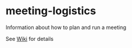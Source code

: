 # meeting-logistics
Information about how to plan and run a meeting

See [Wiki](https://github.com/adelaide-dotnet/meeting-logistics/wiki) for details
